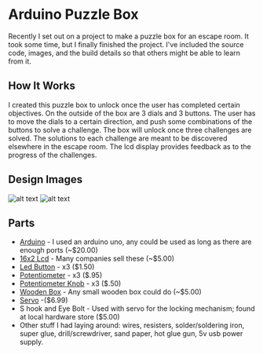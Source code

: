 # Arduino Puzzle Box

Recently I set out on a project to make a puzzle box for an escape room. It took some time, but I finally finished the project. I've included the source code, images, and the build details so that others might be able to learn from it.

## How It Works

I created this puzzle box to unlock once the user has completed certain objectives. On the outside of the box are 3 dials and 3 buttons. The user has to move the dials to a certain direction, and push some combinations of the buttons to solve a challenge. The box will unlock once three challenges are solved. The solutions to each challenge are meant to be discovered elsewhere in the escape room. The lcd display provides feedback as to the progress of the challenges. 

## Design Images

![alt text](https://github.com/aaronsjsu/Arduino-Puzzle-Box/blob/master/Images/Puzzle%20Box%201.JPG)
![alt text](https://github.com/aaronsjsu/Arduino-Puzzle-Box/blob/master/Images/Puzzle%20Box%202.JPG)

## Parts

* [Arduino](https://amazon.com/Arduino-Uno-R3-Microcontroller-A000066/dp/B008GRTSV6/ref=sr_1_1?ie=UTF8&qid=1536210504&sr=8-1&keywords=arduino+uno) - I used an arduino uno, any could be used as long as there are enough ports (~$20.00)
* [16x2 Lcd](https://amazon.com/gp/product/B06Y2NNKW1/ref=oh_aui_search_detailpage?ie=UTF8&psc=1) - Many companies sell these (~$5.00)
* [Led Button](https://www.adafruit.com/product/1442) - x3 ($1.50)
* [Potentiometer](https://www.adafruit.com/product/562) - x3 ($.95)
* [Potentiometer Knob](https://www.adafruit.com/product/2048) - x3 ($.50)
* [Wooden Box](https://amazon.com/gp/product/B0085TG2JG/ref=oh_aui_search_detailpage?ie=UTF8&psc=1) - Any small wooden box could do (~$5.00)
* [Servo](https://amazon.com/gp/product/B01608II3Q/ref=oh_aui_search_detailpage?ie=UTF8&psc=1) -($6.99)
* S hook and Eye Bolt - Used with servo for the locking mechanism; found at local hardware store ($5.00)
* Other stuff I had laying around: wires, resisters, solder/soldering iron, super glue, drill/screwdriver, sand paper, hot glue gun, 5v usb power supply.
